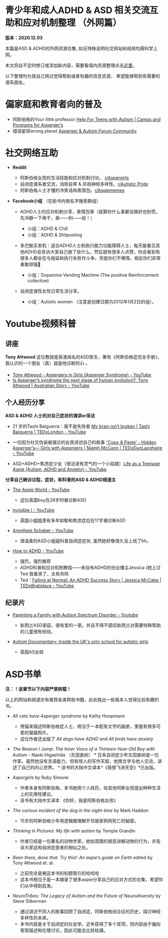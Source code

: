 青少年和成人ADHD & ASD 相关交流互助和应对机制整理 （外网篇）
====
**版本：2020.12.03**

本篇是ASD & ADHD的外网资源合集, 如无特殊说明社交网站和视频均需科学上网。

本文将会不定时修订或添加新内容，需要看墙内资源整理点击[这里](https://github.com/inimicalself/neurodivergent_resourcesCN/blob/master/ND_resourcesCN.md)。

以下整理均为我自己用过觉得帮助或者有趣的信息资源， 希望能够帮到有需要的谱系朋友。

# **偏家庭和教育者向的普及**
* 阿斯伯格的Your little professor [Help For Teens with Autism | Camps and Programs for Asperger’s](https://www.yourlittleprofessor.com/)
* 错误星球wrong planet [Asperger & Autism Forum Community](https://wrongplanet.net/)

# **社交网络互助**
* **Reddit**
	* 阿斯伯格女孩的生活技能和应对机制讨论。 [r/Aspergirls](https://www.reddit.com/r/aspergirls/)
	* 自闭症谱系者交流，消除自卑 & 庆祝神经多样性。[r/Autistic Pride](https://www.reddit.com/r/AutisticPride/)
	* 阿斯伯格人士才懂的冷笑话和表情包。[r/Aspiememes](https://www.reddit.com/r/aspiememes/)

* **Facebook小组**
（在脸书内按名字搜索群组）
	* ADHD人士的应对机制分享，表情包等（就算你什么事都没做好也别慌，先冷静一下再干，奥——利——给！）
		* 小组：ADHD & Chill
		* 小组：ADHD & Shitposting
		
	* 多巴胺买卖机：适合ADHD人士和执行能力功能障碍人士，每天能看见其他ADHD会告诉大家自己做了些什么，然后就有很多人点赞，你会看到有很多人都会在与拖延和执行失败作斗争，但是你们不懒惰，相反你们非常勇敢顽强💪
		* 小组：Dopamine Vending Machine (The positive Reinforcement collective)	
		
	* 自闭症谱性女性日常生活分享。
		* 小组：Autistic women （注意是创建日期为2012年1月2日的组）。
		
# **Youtube视频科普**
## 讲座
**Tony Attwood**
这位教授是英澳闻名的ASD医生，著有《阿斯伯格症完全手册》，我认识的一个朋友（真）就是他诊断的👍 。
*  [Tony Attwood - Aspergers in Girls (Asperger Syndrome) - YouTube](https://www.youtube.com/watch?v=wfOHnt4PMFo&t=548s)
*  [Is Asperger’s syndrome the next stage of human evolution?: Tony Attwood | Australian Story - YouTube](https://www.youtube.com/watch?v=vdQDvLXLqiM)

## 个人经历分享
 **ASD & ADHD 人士的对自己症状的演讲or采访**
* 21 岁的Tashi Baiguerra：我不是失败者 [My brain isn’t broken | Tashi Baiguerra | TEDxLondon - YouTube](https://www.youtube.com/watch?v=D8j1fcQiyBU) 
		
* 一位因为社交伪装被漏诊的女孩讲述自己的故事 [“Copy & Paste’ - Hidden Asperger’s— Girls with Aspergers | Niamh McCann | TEDxDunLaoghaire - YouTube](https://www.youtube.com/watch?v=QY2ctCuTWPw&t=30s)

* ASD+ADHD+焦虑症少女（很活泼有灵气的一个小姑娘）[Life as a Teenage Aspie (Autism, ADHD and Anxiety) - YouTube](https://www.youtube.com/watch?v=D4Hapmm9YiY) 
	
**分享自己确诊过程，症状，和科普的ASD & ADHD频道主**
*  [The Aspie World - YouTube](https://www.youtube.com/user/AspieWorld1)
	*  这位英国boy在26岁时被诊断ASD 

* [invisible I - YouTube](https://www.youtube.com/channel/UC2_a05o1pW4fr9SzlyMv8OA)
	* 英国小姐姐患有多年抑郁和焦虑症后在17岁被诊断ASD 
	
* [Amythest Schaber - YouTube](https://www.youtube.com/user/neurowonderful)
	* 很温柔的ASD小姐姐科普自闭症症状, 虽然她好像很久没上线了hh。

* [How to ADHD - YouTube](https://www.youtube.com/channel/UC-nPM1_kSZf91ZGkcgy_95Q)
	* 强烈，强烈推荐
	* ADHD科普和应对机制教程——来自有ADHD的创业播主Jessica (她上过Ted 我看哭了，太有共鸣  
	* Ted：[Failing at Normal: An ADHD Success Story | Jessica McCabe | TEDxBratislava - YouTube](https://www.youtube.com/watch?v=JiwZQNYlGQI)

## 纪录片

* [Parenting a Family with Autism Spectrum Disorder - Youtube](https://www.youtube.com/watch?v=uBWCY0yF_5g)
	* 新西兰ASD家庭，很有爱的一家。并且不得不感叹新西兰对需要特殊帮助的儿童很有经验。
	
* [Autism Documentary: Inside the UK's only school for autistic girls](https://www.youtube.com/watch?v=Iy3jYIqRIJg)
	* 英国AS女校
		
# **ASD书单**
**注：！该章节以下内容严禁转载！**

以上的网站和频道亦有推荐各类帮助书籍，此处挑出一些我本人觉得比较有趣的书。

 * *All cats have Asperger syndrome* by Kathy Hoopmann
	* 用猫来描述阿斯伯格症人士，相当于一本配有文字的画册，里面有很多可爱的猫猫照片。
	* 这位作者还出版了 *All dogs have ADHD*  and *All birds have anxiety*
	
 * *The Reason I Jump: The Inner Voice of a Thirteen-Year-Old Boy with Autism* -  Naoki Higashida （东田直树）
		* 日本自闭症少年东田直树是一位作家。虽然他没有言语能力，但有惊人的写作天赋，他用文字与他人交流，讲述了自己的内心世界。
		* 该书的大陆中文译本*《我想飞进天空》*已出版。
		
* *Aspergirls* by Ruby Simone 
	* 作者本身有阿斯伯格，本书她用个人经历，给其他阿斯女孩提出种种生活上的实用性建议。
	* 该书有大陆中文译本 《你好，我是阿斯伯格女孩》

* *The curious incident of the dog in the night-time*  by Mark Haddon
	* 15岁的阿斯伯格少年用逻辑推理解开邻居家狗狗死亡的秘密。
	
* *Thinking in Pictures: My life with autism* by Temple Grandin
	* 作者已经是一位著名的动物学家，她给周围的居民讲解动物的行为，并告诉大家这和自闭症患者的相似之处。
	
* *Been there, done that. Try this!: An aspie’s guide on Earth* edited by Tony Attwood et. al. 
	* 之前完全是被这本书的标题吸引的哈哈哈
	* 这本书相当于是一本摘录了很多aspie分享自己的应对方式的合集，希望你们从中得到启发。

* *NeuroTribes: The Legacy of Autism and the Future of Neurodiversity* by  Steve Silberman
	* 通过讲述不同人的故事回顾了自闭症，阿斯伯格综合征的历史，探讨神经多样性的未来。
	* 本书内容是关于自闭症的社会学。近年获得了多个奖项，但内容由于偏向客观描述和伦理讨论，因此可能会比较枯燥。
	

